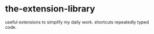 the-extension-library
=====================

useful extensions to simplify my daily work. shortcuts repeatedly typed code.
